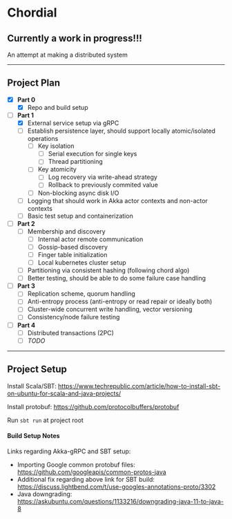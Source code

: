 
# Chordial

## **Currently a work in progress!!!**

An attempt at making a distributed system


---
## Project Plan

- [x] **Part 0**
  - [x] Repo and build setup
- [ ] **Part 1**
  - [x] External service setup via gRPC
  - [ ] Establish persistence layer, should support locally atomic/isolated operations
    - [ ] Key isolation
      - [ ] Serial execution for single keys 
      - [ ] Thread partitioning
    - [ ] Key atomicity
      - [ ] Log recovery via write-ahead strategy
      - [ ] Rollback to previously commited value
    - [ ] Non-blocking async disk I/O
  - [ ] Logging that should work in Akka actor contexts and non-actor contexts
  - [ ] Basic test setup and containerization
- [ ] **Part 2**
  - [ ] Membership and discovery
    - [ ] Internal actor remote communication
    - [ ] Gossip-based discovery
    - [ ] Finger table initialization
    - [ ] Local kubernetes cluster setup
  - [ ] Partitioning via consistent hashing (following chord algo)
  - [ ] Better testing, should be able to do some failure case handling
- [ ] **Part 3**
  - [ ] Replication scheme, quorum handling
  - [ ] Anti-entropy process (anti-entropy or read repair or ideally both)
  - [ ] Cluster-wide concurrent write handling, vector versioning
  - [ ] Consistency/node failure testing
- [ ] **Part 4**
  - [ ] Distributed transactions (2PC)
  - [ ] _TODO_

---
## Project Setup

Install Scala/SBT: <https://www.techrepublic.com/article/how-to-install-sbt-on-ubuntu-for-scala-and-java-projects/>

Install protobuf: <https://github.com/protocolbuffers/protobuf>

Run `sbt run` at project root

#### Build Setup Notes

Links regarding Akka-gRPC and SBT setup:
* Importing Google common protobuf files: <https://github.com/googleapis/common-protos-java>
* Additional fix regarding above link for SBT build: <https://discuss.lightbend.com/t/use-googles-annotations-proto/3302>
* Java downgrading: <https://askubuntu.com/questions/1133216/downgrading-java-11-to-java-8>